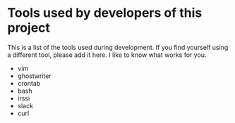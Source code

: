 # Tools used by developers of this project

This is a list of the tools used during development.  If you find yourself using a different tool, please add it here. 
I like to know what works for you.

* vim
* ghostwriter
* crontab
* bash
* irssi
* slack
* curl
